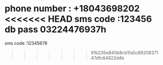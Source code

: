 phone number : +18043698202
<<<<<<< HEAD
sms code :123456
db pass 03224476937h
=======
sms code :12345678
>>>>>>> 91b235e840b8cb1fa5c8920837147dfc64822d4b
